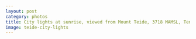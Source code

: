 ```yaml
---
layout: post
category: photos
title: City lights at sunrise, viewed from Mount Teide, 3718 MAMSL, Tenerife.
image: teide-city-lights
---
```

